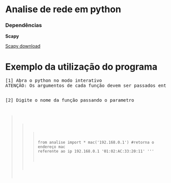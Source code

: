 <h1>Analise de rede em python</h1>

<h3>Dependências</h3>

<b>Scapy</b>

<a href='http://www.secdev.org/projects/scapy/files/scapy-latest.tar.gz'>Scapy download</a>


<h1>Exemplo da utilização do programa</h1>
<pre>
[1] Abra o python no modo interativo
ATENÇÂO: Os argumentos de cada função devem ser passados entre " "

[2] Digite o nome da função passando o parametro
<code>
>>> from analise import *
>>> mac('192.168.0.1') #retorna o endereço mac referente ao ip 192.168.0.1
'01:02:AC:33:20:11'
'''
</code>
</pre>

